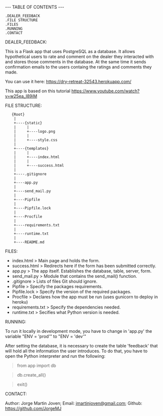 
--- TABLE OF CONTENTS ---

    .DEALER_FEEDBACK
    .FILE STRUCTURE
    .FILES
    .RUNNING 
    .CONTACT

DEALER_FEEDBACK:

This is a Flask app that uses PostgreSQL as a database. It allows hypothetical users to rate and comment on the dealer they interacted with and stores those comments in the database. At the same time it sends confirmation emails to the users containg the ratings and comments they made.

You can use it here: https://dry-retreat-32543.herokuapp.com/

This app is based on this tutorial https://www.youtube.com/watch?v=w25ea_I89iM


FILE STRUCTURE:

       {Root}
        |
        +----{static}
        |     |
        |     +----logo.png
        |     |
        |     +----style.css
        |
        +----{templates}
        |     |
        |     +----index.html
        |     |
        |     +----success.html
        |
        +----.gitignore               
        |
        +----app.py                   
        | 
        +----send_mail.py             
        |
        +----Pipfile                  
        |
        +----Pipfile.lock
        |
        +----Procfile                 
        |
        +----requirements.txt         
        |
        +----runtime.txt              
        |
        +----README.md

FILES:

* index.html >        Main page and holds the form.
* success.html >      Redirects here if the form has been submitted correctly. 
* app.py > The app itself. Establishes the database, table, server, form.
* send_mail.py >      Module that contains the send_mail() function.
* .gitignore >        Lists of files Git should ignore.
* Pipfile >          Specify the packages requirements.
* Pipfile.lock >     Specify the version of the required packages.
* Procfile >         Declares how the app must be run (uses gunicorn to deploy in heroku)
* requirements.txt > Specify the dependencies needed.
* runtime.txt >      Secifies what Python version is needed.

RUNNING:

To run it locally in development mode, you have to change in 'app.py' the variable "ENV = 'prod'" to "ENV = 'dev'"

After setting the database, it is necessary to create the table 'feedback' that will hold all the information the user introduces. To do that, you have to open the Python interpreter and run the following:

>from app import db

>db.create_all()

>exit()


CONTACT:

Author: Jorge Martin Joven;
Email: jmartinjoven@gmail.com; 
Github: https://github.com/JorgeMJ 

